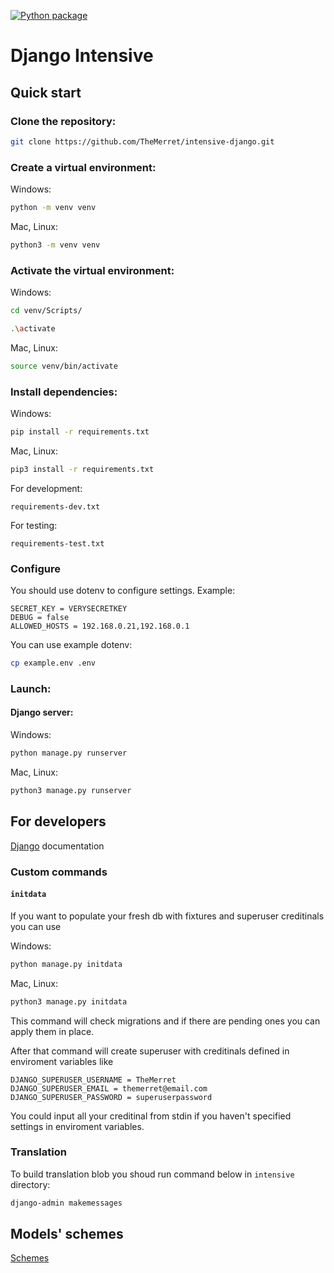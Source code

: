 [![Python package](https://github.com/TheMerret/intensive-django/actions/workflows/python-package.yml/badge.svg)](https://github.com/TheMerret/intensive-django/actions/workflows/python-package.yml)

# Django Intensive

## Quick start

### Clone the repository:
```bash
git clone https://github.com/TheMerret/intensive-django.git
```

### Create a virtual environment:

Windows:
```bash
python -m venv venv
```
Mac, Linux:
```bash
python3 -m venv venv
```

### Activate the virtual environment:

Windows:
```bash
cd venv/Scripts/
```
```bash
.\activate
```
Mac, Linux:
```bash
source venv/bin/activate
```

### Install dependencies:

Windows:
```bash
pip install -r requirements.txt
```
Mac, Linux:
```bash
pip3 install -r requirements.txt
```

For development:

```
requirements-dev.txt
```

For testing:

```
requirements-test.txt
```

### Configure

You should use dotenv to configure settings. Example:

```
SECRET_KEY = VERYSECRETKEY
DEBUG = false
ALLOWED_HOSTS = 192.168.0.21,192.168.0.1
```

You can use example dotenv:

```bash
cp example.env .env
```

### Launch:

#### Django server:

Windows:
```bash
python manage.py runserver
```
Mac, Linux:
```bash
python3 manage.py runserver
```
## For developers

[Django](https://docs.djangoproject.com/en/3.2/) documentation

### Custom commands

#### `initdata`

If you want to populate your fresh db with fixtures and superuser creditinals you can use

Windows:
```bash
python manage.py initdata
```
Mac, Linux:
```bash
python3 manage.py initdata
```

This command will check migrations and if there are pending ones you can apply them in place.

After that command will create superuser with creditinals defined in enviroment variables like

```
DJANGO_SUPERUSER_USERNAME = TheMerret
DJANGO_SUPERUSER_EMAIL = themerret@email.com
DJANGO_SUPERUSER_PASSWORD = superuserpassword
```

You could input all your creditinal from stdin if you haven't specified settings in enviroment variables. 

### Translation

To build translation blob you shoud run command below in `intensive` directory: 

```bash
django-admin makemessages
```

## Models' schemes

[Schemes](https://gist.github.com/TheMerret/9cb1a73c9639e0f737f273a390c88f88)
